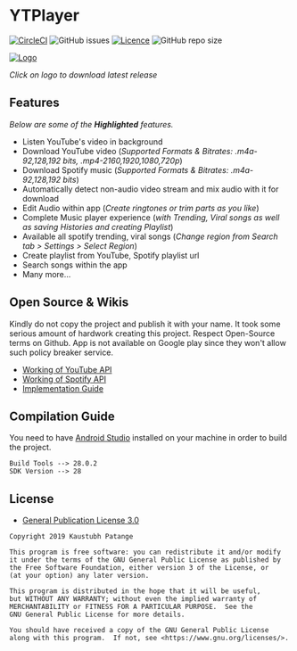 # YTPlayer
[![CircleCI](https://circleci.com/gh/KaustubhPatange/YTPlayer.svg?style=shield)](https://circleci.com/gh/KaustubhPatange/YTPlayer)
![GitHub issues](https://img.shields.io/github/issues/KaustubhPatange/YTPlayer.svg)
[![Licence](https://img.shields.io/badge/license-GPLv3-blue.svg?style=flat-square)](https://www.gnu.org/licenses/gpl-3.0.en.html)
![GitHub repo size](https://img.shields.io/github/repo-size/KaustubhPatange/YTPlayer.svg)

[![Logo](https://github.com/KaustubhPatange/YTPlayer/raw/master/app/src/main/res/mipmap-xxxhdpi/ic_launcher.png)](https://kaustubhpatange.github.io/YTPlayer/) 

*Click on logo to download latest release*

## Features

*Below are some of the **Highlighted** features.*

* Listen YouTube's video in background
* Download YouTube video (*Supported Formats & Bitrates: .m4a-92,128,192 bits, .mp4-2160,1920,1080,720p*)
* Download Spotify music (*Supported Formats & Bitrates: .m4a-92,128,192 bits*)
* Automatically detect non-audio video stream and mix audio with it for download
* Edit Audio within app (*Create ringtones or trim parts as you like*)
* Complete Music player experience (*with Trending, Viral songs as well as saving Histories and creating Playlist*)
* Available all spotify trending, viral songs (*Change region from Search tab > Settings > Select Region*)
* Create playlist from YouTube, Spotify playlist url
* Search songs within the app
* Many more...

## Open Source & Wikis
Kindly do not copy the project and publish it with your name. It took some serious amount of hardwork creating this project. Respect Open-Source terms on Github. App is not available on Google play since they won't allow such policy breaker service.

* [Working of YouTube API](https://github.com/KaustubhPatange/YTPlayer/wiki/Working-of-YouTube-API-in-YTPlayer) 
* [Working of Spotify API](https://github.com/KaustubhPatange/YTPlayer/wiki/Working-of-Spotify-API-in-YTPlayer) 
* [Implementation Guide](https://github.com/KaustubhPatange/YTPlayer/wiki/Implementing-YTPlayer-API)

## Compilation Guide
You need to have [Android Studio](https://developer.android.com/studio/index.html) installed on your machine in order to build the project.
```
Build Tools --> 28.0.2
SDK Version --> 28
```

## License

* [General Publication License 3.0](https://www.gnu.org/licenses/gpl-3.0.en.html)

```
Copyright 2019 Kaustubh Patange

This program is free software: you can redistribute it and/or modify
it under the terms of the GNU General Public License as published by
the Free Software Foundation, either version 3 of the License, or
(at your option) any later version.

This program is distributed in the hope that it will be useful,
but WITHOUT ANY WARRANTY; without even the implied warranty of
MERCHANTABILITY or FITNESS FOR A PARTICULAR PURPOSE.  See the
GNU General Public License for more details.

You should have received a copy of the GNU General Public License
along with this program.  If not, see <https://www.gnu.org/licenses/>.
```
